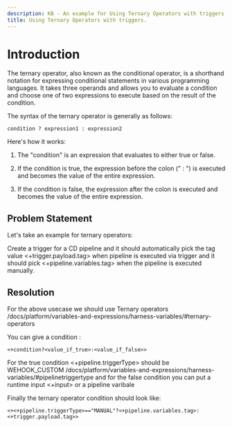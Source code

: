 ```yaml
---
description: KB - An example for Using Ternary Operators with triggers
title: Using Ternary Operators with triggers.
---
```

# Introduction

The ternary operator, also known as the conditional operator, is a shorthand notation for expressing conditional statements in various programming languages. It takes three operands and allows you to evaluate a condition and choose one of two expressions to execute based on the result of the condition.

The syntax of the ternary operator is generally as follows:
```
condition ? expression1 : expression2
```

Here's how it works:

1. The "condition" is an expression that evaluates to either true or false.

2. If the condition is true, the expression before the colon (" : ") is executed and becomes the value of the entire expression.

3. If the condition is false, the expression after the colon is executed and becomes the value of the entire expression.


## Problem Statement

Let's take an example for ternary operators:  

Create a trigger for a CD pipeline and it should automatically pick the tag value <+trigger.payload.tag> when pipeline is executed via trigger and it should pick <+pipeline.variables.tag> when the pipeline is executed manually.


## Resolution

For the above usecase we should use Ternary operators /docs/platform/variables-and-expressions/harness-variables/#ternary-operators 

You can give a condition :
```
<+condition?<value_if_true>:<value_if_false>>
```
 

For the true condition <+pipeline.triggerType> should be WEHOOK_CUSTOM /docs/platform/variables-and-expressions/harness-variables/#pipelinetriggertype 
and for the false condition you can put a runtime input <+input> or a pipeline varibale

Finally the ternary operator condition should look like: 

```
<+<+pipeline.triggerType>=="MANUAL"?<+pipeline.variables.tag>:<+trigger.payload.tag>>
```
 
 
